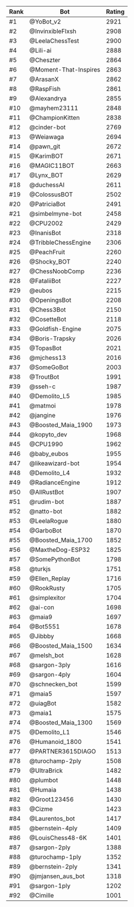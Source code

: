 Rank|Bot|Rating
---|---|---
#1|@YoBot_v2|2921
#2|@InvinxibleFlxsh|2908
#3|@LeelaChessTest|2900
#4|@Lili-ai|2888
#5|@Cheszter|2864
#6|@Moment-That-Inspires|2863
#7|@ArasanX|2862
#8|@RaspFish|2861
#9|@Alexandrya|2855
#10|@mayhem23111|2848
#11|@ChampionKitten|2838
#12|@cinder-bot|2769
#13|@Weiawaga|2694
#14|@pawn_git|2672
#15|@KarimBOT|2671
#16|@MAGIC11BOT|2663
#17|@Lynx_BOT|2629
#18|@duchessAI|2611
#19|@ColossusBOT|2502
#20|@PatriciaBot|2491
#21|@simbelmyne-bot|2458
#22|@CPU2002|2429
#23|@InanisBot|2318
#24|@TribbleChessEngine|2306
#25|@PeachFruit|2260
#26|@Shocky_BOT|2240
#27|@ChessNoobComp|2236
#28|@FataliiBot|2227
#29|@eubos|2215
#30|@OpeningsBot|2208
#31|@Chess3Bot|2150
#32|@CosetteBot|2118
#33|@Goldfish-Engine|2075
#34|@Boris-Trapsky|2026
#35|@TopasBot|2021
#36|@mjchess13|2016
#37|@SomeGoBot|2003
#38|@TroutBot|1991
#39|@sseh-c|1987
#40|@Demolito_L5|1985
#41|@matmoi|1978
#42|@jangine|1976
#43|@Boosted_Maia_1900|1973
#44|@kopyto_dev|1968
#45|@CPU1990|1962
#46|@baby_eubos|1955
#47|@likeawizard-bot|1954
#48|@Demolito_L4|1932
#49|@RadianceEngine|1912
#50|@AllRustBot|1907
#51|@rudim-bot|1887
#52|@natto-bot|1882
#53|@LeelaRogue|1880
#54|@GarboBot|1870
#55|@Boosted_Maia_1700|1852
#56|@MaxtheDog-ESP32|1825
#57|@SomePythonBot|1798
#58|@turkjs|1751
#59|@Ellen_Replay|1716
#60|@RookRusty|1705
#61|@simplexitor|1704
#62|@ai-con|1698
#63|@maia9|1697
#64|@Bot5551|1678
#65|@Jibbby|1668
#66|@Boosted_Maia_1500|1634
#67|@melsh_bot|1628
#68|@sargon-3ply|1616
#69|@sargon-4ply|1604
#70|@schnecken_bot|1599
#71|@maia5|1597
#72|@uiagBot|1582
#73|@maia1|1575
#74|@Boosted_Maia_1300|1569
#75|@Demolito_L1|1546
#76|@Humanoid_1800|1541
#77|@PARTNER3615DIAGO|1513
#78|@turochamp-2ply|1508
#79|@UltraBrick|1482
#80|@plumbot|1448
#81|@Humaia|1438
#82|@Groot123456|1430
#83|@Cizme|1423
#84|@Laurentos_bot|1417
#85|@bernstein-4ply|1409
#86|@LouisChess48-6K|1401
#87|@sargon-2ply|1388
#88|@turochamp-1ply|1352
#89|@bernstein-2ply|1341
#90|@jmjansen_aus_bot|1318
#91|@sargon-1ply|1202
#92|@Cimille|1001
